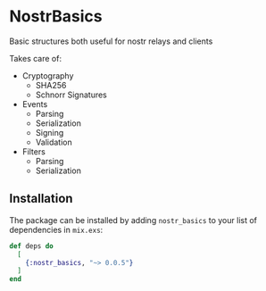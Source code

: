 # NostrBasics

Basic structures both useful for nostr relays and clients

Takes care of:

- Cryptography
  - SHA256
  - Schnorr Signatures
- Events
  - Parsing
  - Serialization
  - Signing
  - Validation
- Filters
  - Parsing
  - Serialization

## Installation

The package can be installed by adding `nostr_basics` to your list of dependencies in `mix.exs`:

```elixir
def deps do
  [
    {:nostr_basics, "~> 0.0.5"}
  ]
end
```

